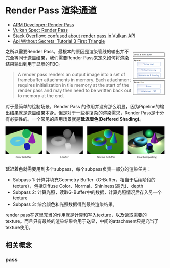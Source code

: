 # Render Pass 渲染通道
- [ARM Developer: Render Pass](https://developer.arm.com/documentation/102479/0100/How-render-passes-work)
- [Vulkan Spec: Render Pass](https://www.khronos.org/registry/vulkan/specs/1.0-extensions/html/vkspec.html#renderpass)
- [Stack Overflow: confused about render pass in Vulkan API](https://stackoverflow.com/questions/39551676/confused-about-render-pass-in-vulkan-api)
- [Api Without Secrets: Tutorial 3 First Triangle](https://software.intel.com/content/www/us/en/develop/articles/api-without-secrets-introduction-to-vulkan-part-3.html)

<div style="float:right; width:20%">

![Transform Feedback](../imgs/render_pass.png)
</div>

之所以需要Render Pass，最根本的原因是渲染管线的输出并不完全等同于送显结果，我们需要Render Pass来定义如何将渲染结果输出到用于显示的FBO。

> A render pass renders an output image into a set of framebuffer attachments in memory. Each attachment requires initialization in tile memory at the start of the render pass and may then need to be written back out to memory at the end.

对于最简单的绘制场景，Render Pass 的作用并没有那么明显，因为Pipeline的输出结果就是送显结果本身。但是对于一些稍复杂的渲染需求，Render Pass是十分有必要性的。一个常见的应用场景就是**延迟着色(Deffered Shading)**。

![Deffered Rendering](../imgs/deffered_render.png)

延迟着色就需要用到多个subpass，每个subpass负责一部分的渲染任务：
- Subpass 1: 计算并填充Geometry Buffer（G-Buffer，相当于后续阶段的texture），包括Diffuse Color、Normal、Shininess(高光)、depth
- Subpass 2: 计算光照，读取G-Buffer中的数据，计算光照情况后存入另一个texture
- Subpass 3: 综合颜色和光照数据得到最终渲染结果。

render pass在这里充当的作用就是计算和写入texture，以及读取需要的texture。而且只有最终的渲染结果会用于送显，中间的attachment只是充当了texture使用。

## 相关概念
### pass
